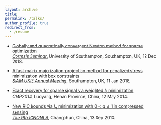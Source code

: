 ```yaml
---
layout: archive
title:  
permalink: /talks/
author_profile: true
redirect_from:
  - /resume
---
```



 

 * [Globally and quadratically convergent Newton method for sparse optimization](https://arxiv.org/abs/1901.02763) <br>
[*Cormsis Seminar*](https://www.southampton.ac.uk/maths/news/seminars/2018/12/13-cormsis-seminar.page), University of Southampton, Southampton, UK, 12 Dec 2018.

* [A fast matrix majorization-projection method for penalized stress minimization with box constraints](https://ieeexplore.ieee.org/document/8399531) <br>
[*SIAM UKIE Annual Meeting*](https://www.southampton.ac.uk/maths/news/seminars/2018/01/11-siam-seminar.page), Southampton, UK, 11 Jan 2018.
 
* [Exact recovery for sparse signal via weighted $l_1$ minimization](https://doi.org/10.1093/imaiai/iaw002) <br>
*CMP2014*, Luoyang, Henan Province, China, 12 May 2014. 

* [New RIC bounds via $l_q$ minimization with $0<q\leq 1$ in compressed sensing](https://arxiv.org/abs/1308.0455) <br>
[*The 9th ICNONLA*](http://lsec.cc.ac.cn/~icnonla13/index.htm), Changchun, China, 13 Sep 2013.
